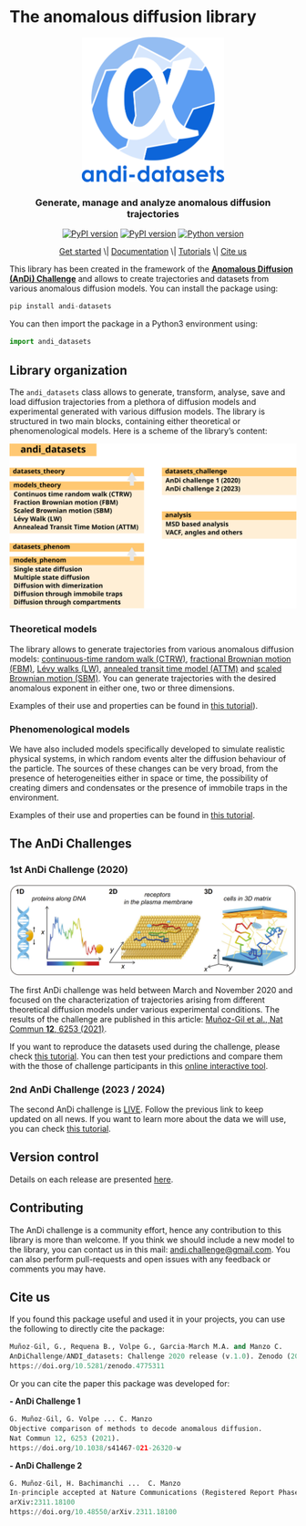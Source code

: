 The anomalous diffusion library
================

<!-- WARNING: THIS FILE WAS AUTOGENERATED! DO NOT EDIT! -->
<p align="center">
<img width="250" src="https://github.com/AnDiChallenge/andi_datasets/blob/d10a63e1e87123fdf569e528895b37898c4f3948/source_nbs/figures/logos_banners/logo.png">
</p>
<h3 align="center">
Generate, manage and analyze anomalous diffusion trajectories
</h3>
<p align="center">
<a href="https://doi.org/10.5281/zenodo.4775311"><img src="https://zenodo.org/badge/DOI/10.5281/zenodo.4775311.svg" alt="PyPI version"></a>
<a href="https://badge.fury.io/py/andi-datasets"><img src="https://badge.fury.io/py/andi-datasets.svg" alt="PyPI version"></a>
<a href="https://badge.fury.io/py/andi-datasets"><img src="https://img.shields.io/badge/python-3.10-red" alt="Python version"></a>
</p>
<p align="center">
<a href="https://andichallenge.github.io/andi_datasets/">Get started</a>
\|
<a href="https://andichallenge.github.io/andi_datasets/lib_nbs/index_docs.html">Documentation</a>
\|
<a href="https://andichallenge.github.io/andi_datasets/tutorials/index_tutorials.html">Tutorials</a>
\| <a href="#cite-us">Cite us</a>
</p>

This library has been created in the framework of the [**Anomalous
Diffusion (AnDi) Challenge**](http://andi-challenge.org/) and allows to
create trajectories and datasets from various anomalous diffusion
models. You can install the package using:

``` python
pip install andi-datasets
```

You can then import the package in a Python3 environment using:

``` python
import andi_datasets
```

## Library organization

The `andi_datasets` class allows to generate, transform, analyse, save
and load diffusion trajectories from a plethora of diffusion models and
experimental generated with various diffusion models. The library is
structured in two main blocks, containing either theoretical or
phenomenological models. Here is a scheme of the library’s content:

![](https://github.com/AnDiChallenge/andi_datasets/blob/d10a63e1e87123fdf569e528895b37898c4f3948/source_nbs/figures/scheme_v1.svg)

### Theoretical models

The library allows to generate trajectories from various anomalous
diffusion models: [continuous-time random walk
(CTRW)](https://journals.aps.org/prb/abstract/10.1103/PhysRevB.12.2455),
[fractional Brownian motion (FBM)](https://doi.org/10.1137%2F1010093),
[Lévy walks (LW)](https://doi.org/10.1103%2FPhysRevE.49.4873), [annealed
transit time model
(ATTM)](https://doi.org/10.1103%2FPhysRevLett.112.150603) and [scaled
Brownian motion (SBM)](https://doi.org/10.1103%2FPhysRevE.66.021114).
You can generate trajectories with the desired anomalous exponent in
either one, two or three dimensions.

Examples of their use and properties can be found in [this tutorial](https://github.com/AnDiChallenge/andi_datasets/tree/master/source_nbs/tutorials/challenge_one_datasets.ipynb)).

### Phenomenological models

We have also included models specifically developed to simulate
realistic physical systems, in which random events alter the diffusion
behaviour of the particle. The sources of these changes can be very
broad, from the presence of heterogeneities either in space or time, the
possibility of creating dimers and condensates or the presence of
immobile traps in the environment.

Examples of their use and properties can be found in [this
tutorial](https://github.com/AnDiChallenge/andi_datasets/tree/master/source_nbs/tutorials/challenge_two_datasets.ipynb).

## The AnDi Challenges

### 1st AnDi Challenge (2020)

![](https://github.com/AnDiChallenge/andi_datasets/blob/d10a63e1e87123fdf569e528895b37898c4f3948/source_nbs/figures/logos_banners/experiments_andi1.svg)

The first AnDi challenge was held between March and November 2020 and
focused on the characterization of trajectories arising from different
theoretical diffusion models under various experimental conditions. The
results of the challenge are published in this article: [Muñoz-Gil et
al., Nat Commun **12**, 6253
(2021)](https://doi.org/10.1038/s41467-021-26320-w).

If you want to reproduce the datasets used during the challenge, please
check [this tutorial](https://github.com/AnDiChallenge/andi_datasets/tree/master/source_nbs/tutorials/challenge_one_submission.ipynb). You can
then test your predictions and compare them with the those of challenge
participants in this [online interactive
tool](http://andi-challenge.org/interactive-tool/).

### 2nd AnDi Challenge (2023 / 2024)

The second AnDi challenge is
[LIVE](https://andi-challenge.org/challenge-2024/). Follow the previous
link to keep updated on all news. If you want to learn more about the
data we will use, you can check [this
tutorial](https://github.com/AnDiChallenge/andi_datasets/tree/master/source_nbs/tutorials/challenge_two_datasets).

## Version control

Details on each release are presented [here](https://github.com/AnDiChallenge/andi_datasets/blob/master/source_nbs/changes_andi_v2.ipynb).

## Contributing

The AnDi challenge is a community effort, hence any contribution to this
library is more than welcome. If you think we should include a new model
to the library, you can contact us in this mail:
<andi.challenge@gmail.com>. You can also perform pull-requests and open
issues with any feedback or comments you may have.

## Cite us

If you found this package useful and used it in your projects, you can
use the following to directly cite the package:

``` python
Muñoz-Gil, G., Requena B., Volpe G., Garcia-March M.A. and Manzo C.
AnDiChallenge/ANDI_datasets: Challenge 2020 release (v.1.0). Zenodo (2021). 
https://doi.org/10.5281/zenodo.4775311
```

Or you can cite the paper this package was developed for:

**- AnDi Challenge 1**

``` python
G. Muñoz-Gil, G. Volpe ... C. Manzo 
Objective comparison of methods to decode anomalous diffusion. 
Nat Commun 12, 6253 (2021). 
https://doi.org/10.1038/s41467-021-26320-w
```

**- AnDi Challenge 2**

``` python
G. Muñoz-Gil, H. Bachimanchi ...  C. Manzo
In-principle accepted at Nature Communications (Registered Report Phase 1)
arXiv:2311.18100
https://doi.org/10.48550/arXiv.2311.18100
```
